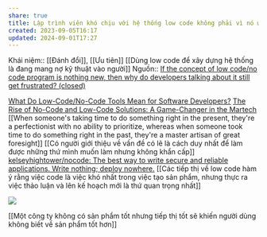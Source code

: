 ```yaml
---
share: true
title: Lập trình viên khó chịu với hệ thống low code không phải vì nó ưu tiên sự tiện lợi và chi phí thấp cho người dùng, mà vì nó được tiếp thị như là một giải pháp hoàn hảo có thể giải quyết được mọi nhu cầu thực tế
created: 2023-09-05T16:17
updated: 2024-09-01T17:27
---
```

Khái niệm:: [[Đánh đổi]], [[Ưu tiên]]
[[Dùng low code để xây dựng hệ thống là đang mang nợ kỹ thuật vào người]] 
Nguồn:: [If the concept of low code/no code program is nothing new, then why do developers talking about it still get frustrated? (closed)](https://softwareengineering.stackexchange.com/q/447976/192731)

[What Do Low-Code/No-Code Tools Mean for Software Developers?](https://www.cmswire.com/digital-marketing/the-software-developers-fate-in-low-codeno-code-world/)
[The Rise of No-Code and Low-Code Solutions: A Game-Changer in the Martech](https://www.linkedin.com/pulse/rise-no-code-low-code-solutions-game-changer-martech-deshpande)
[[When someone's taking time to do something right in the present, they're a perfectionist with no ability to prioritize, whereas when someone took time to do something right in the past, they're a master artisan of great foresight]]
[[Có người giới thiệu về vấn đề có lẽ là cách duy nhất để làm được những thứ mình muốn làm nhưng không khẩn cấp]]
[kelseyhightower/nocode: The best way to write secure and reliable applications. Write nothing; deploy nowhere.](https://github.com/kelseyhightower/nocode "kelseyhightower/nocode: The best way to write secure and reliable applications. Write nothing; deploy nowhere.")
[[Các tiếp thị về low code hàm ý rằng việc code là việc khó nhất trong việc tạo sản phẩm, nhưng thực ra việc thảo luận và lên kế hoạch mới là thứ quan trọng nhất]]

![](https://i.stack.imgur.com/ARBSs.jpg) 

[[Một công ty không có sản phẩm tốt nhưng tiếp thị tốt sẽ khiến người dùng không biết về sản phẩm tốt hơn]]